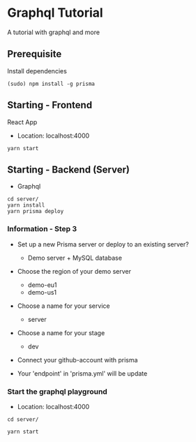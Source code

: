 # Graphql Tutorial

A tutorial with graphql and more

## Prerequisite

Install dependencies

```
(sudo) npm install -g prisma
```

## Starting - Frontend

React App

* Location: localhost:4000

```
yarn start
```

## Starting - Backend (Server)

* Graphql

```
cd server/
yarn install
yarn prisma deploy
```

### Information - Step 3

* Set up a new Prisma server or deploy to an existing server?
  * Demo server + MySQL database

* Choose the region of your demo server
  * demo-eu1
  * demo-us1

* Choose a name for your service
  * server

* Choose a name for your stage
  * dev

* Connect your github-account with prisma

* Your 'endpoint' in 'prisma.yml' will be update

### Start the graphql playground

* Location: localhost:4000

```
cd server/

yarn start
```